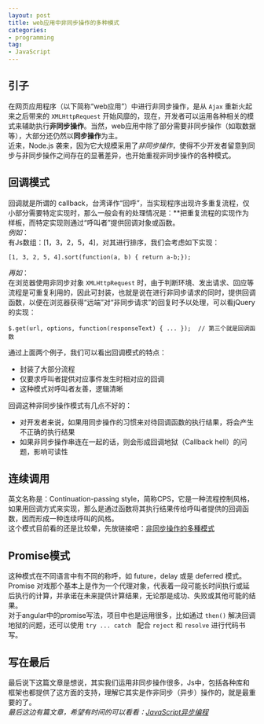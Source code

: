 ```yaml
---
layout: post
title: web应用中非同步操作的多种模式
categories:
- programming
tag:
- JavaScript
---
```


## 引子
在网页应用程序（以下简称“web应用”）中进行非同步操作，是从 `Ajax` 重新火起来之后带来的 `XMLHttpRequest` 开始风靡的，现在，开发者可以运用各种相关的模式来辅助执行**非同步操作**。当然，web应用中除了部分需要非同步操作（如取数据等），大部分还仍然以**同步操作**为主。  
近来，Node.js 袭来，因为它大规模采用了*非同步操作*，使得不少开发者留意到同步与非同步操作之间存在的显著差异，也开始重视非同步操作的各种模式。  

## 回调模式
回调就是所谓的 callback，台湾译作“回呼”，当实现程序出现许多重复流程，仅小部分需要特定实现时，那么一般会有的处理情况是：**把重复流程的实现作为样板，而特定实现则通过“呼叫者”提供回调对象或函数。  
*例如*：  
有Js数组：[1，3，2，5，4]，对其进行排序，我们会考虑如下实现：

    [1, 3, 2, 5, 4].sort(function(a, b) { return a-b;});
    
*再如*：  
在浏览器使用非同步对象 `XMLHttpRequest` 时，由于判断环境、发出请求、回应等流程是可重复利用的，因此可封装，也就是说在进行非同步请求的同时，提供回调函数，以便在浏览器获得“远端”对“非同步请求”的回复时予以处理，可以看jQuery的实现：

    $.get(url, options, function(responseText) { ... });  // 第三个就是回调函数
    
通过上面两个例子，我们可以看出回调模式的特点：

- 封装了大部分流程
- 仅要求呼叫者提供对应事件发生时相对应的回调
- 这种模式对呼叫者友善，逻辑清晰

回调这种非同步操作模式有几点不好的：

- 对开发者来说，如果用同步操作的习惯来对待回调函数的执行结果，将会产生不正确的执行结果
- 如果非同步操作串连在一起的话，则会形成回调地狱（Callback hell）的问题，影响可读性

## 连续调用
英文名称是：Continuation-passing style，简称CPS，它是一种流程控制风格，如果用回调方式来实现，那么是通过函数将其执行结果传给呼叫者提供的回调函数，因而形成一种连续呼叫的风格。  
这个模式目前看的还是比较晕，先放链接吧：[非同步操作的多種模式](http://www.ithome.com.tw/itadm/article.php?c=82486&s=1)

## Promise模式
这种模式在不同语言中有不同的称呼，如 future，delay 或是 deferred 模式。   
Promise 对戏那个基本上是作为一个代理对象，代表着一段可能长时间执行或延后执行的计算，并承诺在未来提供计算结果，无论那是成功、失败或其他可能的结果。   
对于angular中的promise写法，项目中也是运用很多，比如通过 `then()` 解决回调地狱的问题，还可以使用 `try ... catch ` 配合 `reject` 和 `resolve` 进行代码书写。

## 写在最后
最后说下这篇文章是想说，其实我们运用非同步操作很多，Js中，包括各种库和框架也都提供了这方面的支持，理解它其实是作非同步（异步）操作的，就是最重要的了。   
*最后这边有篇文章，希望有时间的可以看看：[JavaScript异步编程](http://software.intel.com/zh-cn/articles/asynchronized-javascript-programming)*
